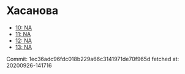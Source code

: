 # Хасанова
- [10: NA](10.md)
- [11: NA](11.md)
- [12: NA](12.md)
- [13: NA](13.md)

Commit: 1ec36adc96fdc018b229a66c3141971de70f965d
 fetched at: 20200926-141716
